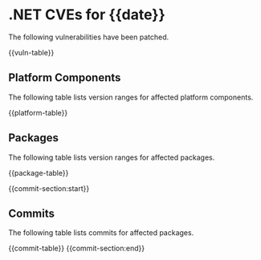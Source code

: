 # .NET CVEs for {{date}}

The following vulnerabilities have been patched.

{{vuln-table}}

## Platform Components

The following table lists version ranges for affected platform components.

{{platform-table}}

## Packages

The following table lists version ranges for affected packages.

{{package-table}}

{{commit-section:start}}

## Commits

The following table lists commits for affected packages.

{{commit-table}}
{{commit-section:end}}
